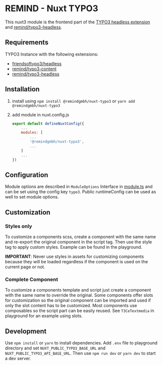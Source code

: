# REMIND - Nuxt TYPO3

This nuxt3 module is the frontend part of the [TYPO3 headless extension](https://github.com/TYPO3-Headless/headless) and [remind/typo3-headless](https://github.com/remindgmbh/typo3-headless).

## Requirements

TYPO3 Instance with the following extensions:
- [friendsoftypo3/headless](https://github.com/TYPO3-Headless/headless)
- [remind/typo3-content](https://github.com/remindgmbh/typo3-content)
- [remind/typo3-headless](https://github.com/remindgmbh/typo3-headless)

## Installation

1. install using `npm install @remindgmbh/nuxt-typo3` or `yarn add @remindgmbh/nuxt-typo3`

2. add module in nuxt.config.js

   ```javascript
   export default defineNuxtConfig({
       ...
       modules: [
           ...
           '@remindgmbh/nuxt-typo3',
           ...
       ]
       ...
   })
   ```


## Configuration

Module options are described in `ModuleOptions` Interface in [module.ts](src/modules.ts) and can be set using the config key `typo3`. Public runtimeConfig can be used as well to set module options.

## Customization

### Styles only

To customize a components scss, create a component with the same name and re-export the original component in the script tag.
Then use the style tag to apply custom styles. Example can be found in the playground.

**IMPORTANT**: Never use styles in assets for customizing components because they will be loaded regardless if the component is used on the current page or not.

### Complete Component

To customize a components template and script just create a component with the same name to override the original. Some components offer slots for customization so the original component can be imported and used if only the slot content has to be customized. Most components use composables so the script part can be easily reused. See `T3CeTextmedia` in playground for an example using slots.

## Development

Use `npm install` or `yarn` to install dependencies. Add `.env` file to playground directory and set `NUXT_PUBLIC_TYPO3_BASE_URL` and `NUXT_PUBLIC_TYPO3_API_BASE_URL`. Then use `npm run dev` or `yarn dev` to start a dev server.